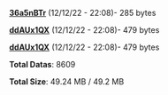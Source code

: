 [**36a5nBTr**](/data/36a5nBTr.txt) (12/12/22 - 22:08)- 285 bytes

[**ddAUx1QX**](/data/ddAUx1QX.txt) (12/12/22 - 22:08)- 479 bytes

[**ddAUx1QX**](/data/ddAUx1QX.txt) (12/12/22 - 22:08)- 479 bytes

**Total Datas**: 8609

**Total Size**: 49.24 MB / 49.2 MB